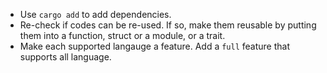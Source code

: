- Use `cargo add` to add dependencies. 
- Re-check if codes can be re-used. If so, make them reusable by putting them into a function, struct or a module, or a trait. 
- Make each supported langauge a feature. Add a `full` feature that supports all language. 